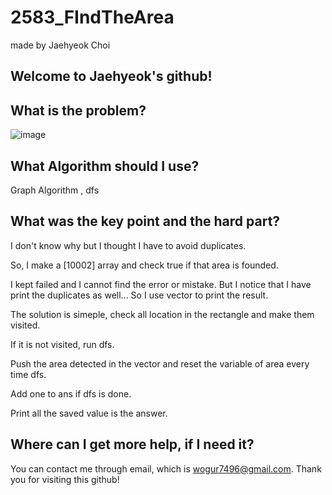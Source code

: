 # 2583_FIndTheArea

made by Jaehyeok Choi

## Welcome to Jaehyeok's github!

## What is the problem?

![image](https://github.com/Choi-JaeHyeok-21500749/2583_FIndTheArea/blob/main/2583_pro.PNG)

## What Algorithm should I use?

Graph Algorithm , dfs

## What was the key point and the hard part?

I don't know why but I thought I have to avoid duplicates.

So, I make a [10002] array and check true if that area is founded.

I kept failed and I cannot find the error or mistake. But I notice that I have print the duplicates as well... So I use vector to print the result.

The solution is simeple, check all location in the rectangle and make them visited. 

If it is not visited, run dfs.

Push the area detected in the vector and reset the variable of area every time dfs.

Add one to ans if dfs is done.

Print all the saved value is the answer.

## Where can I get more help, if I need it?

You can contact me through email, which is wogur7496@gmail.com.
Thank you for visiting this github!
